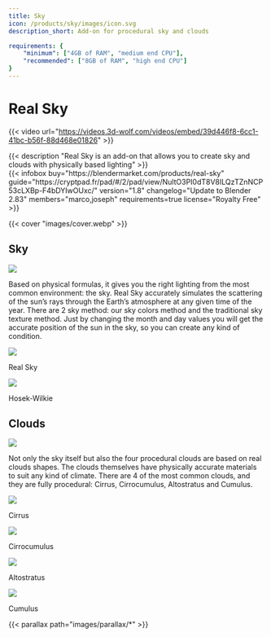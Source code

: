 ```yaml
---
title: Sky
icon: /products/sky/images/icon.svg
description_short: Add-on for procedural sky and clouds

requirements: {
    "minimum": ["4GB of RAM", "medium end CPU"],
    "recommended": ["8GB of RAM", "high end CPU"]
}
---
```


# Real Sky

{{< video url="https://videos.3d-wolf.com/videos/embed/39d446f8-6cc1-41bc-b56f-88d468e01826" >}}

<div class="space"></div>

<div class="halfpage">
    <div class="column">
	{{< description "Real Sky is an add-on that allows you to create sky and clouds with physically based lighting" >}}
    </div>
    <div class="column">
	{{< infobox
	    buy="https://blendermarket.com/products/real-sky"
	    guide="https://cryptpad.fr/pad/#/2/pad/view/NultO3PI0dT8V8ILQzTZnNCP53cLXBp-F4bDYIwOUxc/"
	    version="1.8"
	    changelog="Update to Blender 2.83"
	    members="marco,joseph"
	    requirements=true
	    license="Royalty Free"
	>}}
    </div>
</div>

<div class="space"></div>

{{< cover "images/cover.webp" >}}

## Sky
<div class="halfpage">
	<div class="column1 panel">
		<img class="panels" src="/products/sky/images/sky panel.webp">
	</div>
	<div class="column2">
		<p>Based on physical formulas, it gives you the right lighting from the most common environment: the sky.
Real Sky accurately simulates the scattering of the sun’s rays through the Earth’s atmosphere at any given time of the year.
There are 2 sky method: our sky colors method and the traditional sky texture method.
Just by changing the month and day values you will get the accurate position of the sun in the sky, so you can create any kind of condition.</p>
		<div class="supcontainer">
			<div class="container">
				<img src="/products/sky/images/real sky.webp">
				<p>Real Sky</p>
			</div>
			<div class="container">
				<img src="/products/sky/images/hosek-wilkie.webp">
				<p>Hosek-Wilkie</p>
			</div>
		</div>
	</div>
</div>

<div class="space"></div>

## Clouds
<div class="halfpage">
	<div class="column1 panel">
		<img class="panels" src="/products/sky/images/clouds panel.webp">
	</div>
	<div class="column2">
		<p>Not only the sky itself but also the four procedural clouds are based on real clouds shapes.
The clouds themselves have physically accurate materials to suit any kind of climate.
There are 4 of the most common clouds, and they are fully procedural:
Cirrus, Cirrocumulus, Altostratus and Cumulus.</p>
		<div class="supcontainer">
			<div class="container">
				<img src="/products/sky/images/Cirrus.webp">
				<p>Cirrus</p>
			</div>
			<div class="container">
				<img src="/products/sky/images/Cirrocumulus.webp">
				<p>Cirrocumulus</p>
			</div>
			<div class="container">
				<img src="/products/sky/images/Altostratus.webp">
				<p>Altostratus</p>
			</div>
			<div class="container">
				<img src="/products/sky/images/Cumulus.webp">
				<p>Cumulus</p>
			</div>
		</div>
	</div>
</div>

{{< parallax path="images/parallax/*" >}}
